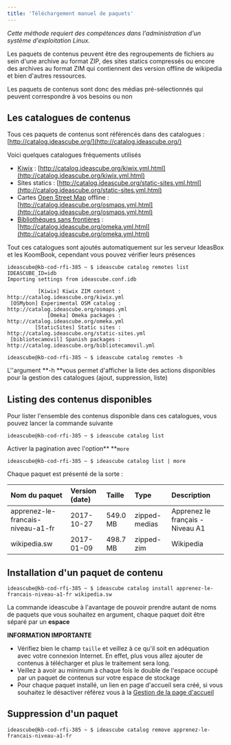 ```yaml
---
title: 'Téléchargement manuel de paquets'
---
```


_Cette méthode requiert des compétences dans l'administration d'un système d'exploitation Linux._

Les paquets de contenus peuvent être des regroupements de fichiers au sein d'une archive au format ZIP, des sites statics compressés ou encore des archives au format ZIM qui contiennent des version offline de wikipedia et bien d'autres ressources.

Les paquets de contenus sont donc des médias pré-sélectionnés  qui peuvent correspondre à vos besoins ou non

## Les catalogues de contenus

Tous ces paquets de contenus sont référencés dans des catalogues : [http://catalog.ideascube.org/](http://catalog.ideascube.org/)

Voici quelques catalogues fréquements utilisés

* [Kiwix](http://www.kiwix.org/fr/) : [http://catalog.ideascube.org/kiwix.yml.html](http://catalog.ideascube.org/kiwix.yml.html)
* Sites statics : [http://catalog.ideascube.org/static-sites.yml.html](http://catalog.ideascube.org/static-sites.yml.html)
* Cartes [Open Street Map](http://openstreetmap.fr/) offline : [http://catalog.ideascube.org/osmaps.yml.html](http://catalog.ideascube.org/osmaps.yml.html)
* [Bibliothèques sans frontières](http://bibliosansfrontieres.org/) : [http://catalog.ideascube.org/omeka.yml.html](http://catalog.ideascube.org/omeka.yml.html)

Tout ces catalogues sont ajoutés automatiquement sur les serveur IdeasBox et les KoomBook, cependant vous pouvez vérifier leurs présences

```
ideascube@kb-cod-rfi-385 ~ $ ideascube catalog remotes list
IDEASCUBE_ID=idb
Importing settings from ideascube.conf.idb

          [Kiwix] Kiwix ZIM content : http://catalog.ideascube.org/kiwix.yml
 [OSMybon] Experimental OSM catalog : http://catalog.ideascube.org/osmaps.yml
             [Omeka] Omeka packages : http://catalog.ideascube.org/omeka.yml
         [StaticSites] Static sites : http://catalog.ideascube.org/static-sites.yml
 [bibliotecamovil] Spanish packages : http://catalog.ideascube.org/bibliotecamovil.yml
```

```
ideascube@kb-cod-rfi-385 ~ $ ideascube catalog remotes -h
```

L''argument **-h **vous permet d'afficher la liste des actions disponibles  pour la gestion des catalogues \(ajout, suppression, liste\)

## Listing des contenus disponibles

Pour lister l'ensemble des contenus disponible dans ces catalogues, vous pouvez lancer la commande suivante

```
ideascube@kb-cod-rfi-385 ~ $ ideascube catalog list
```

Activer la pagination avec l'option** **`more`

```
ideascube@kb-cod-rfi-385 ~ $ ideascube catalog list | more
```

Chaque paquet est présenté de la sorte :

| Nom du paquet | Version \(date\) | Taille | Type | Description |
| :--- | :--- | :--- | :--- | :--- |
| apprenez-le-francais-niveau-a1-fr | 2017-10-27 | 549.0 MB | zipped-medias | Apprenez le français - Niveau A1 |
| wikipedia.sw | 2017-01-09 | 498.7 MB | zipped-zim | Wikipedia |

## Installation d'un paquet de contenu

```
ideascube@kb-cod-rfi-385 ~ $ ideascube catalog install apprenez-le-francais-niveau-a1-fr wikipedia.sw
```

La commande ideascube à l'avantage de pouvoir prendre autant de noms de paquets que vous souhaitez en argument, chaque paquet doit être séparé par un **espace**

**INFORMATION IMPORTANTE**

* Vérifiez bien le champ `taille` et veillez à ce qu'il soit en adéquation avec votre connexion Internet. En effet, plus vous allez ajouter de contenus à télécharger et plus le traitement sera long.
* Veillez à avoir au minimum à chaque fois le double de l'espace occupé par un paquet de contenus sur votre espace de stockage
* Pour chaque paquet installé, un lien en page d'accueil sera créé, si vous souhaitez le désactiver référez vous à la [Gestion de la page d'accueil](/gestion_de_la_page_daccueil.md)

## Suppression d'un paquet

```
ideascube@kb-cod-rfi-385 ~ $ ideascube catalog remove apprenez-le-francais-niveau-a1-fr
```



